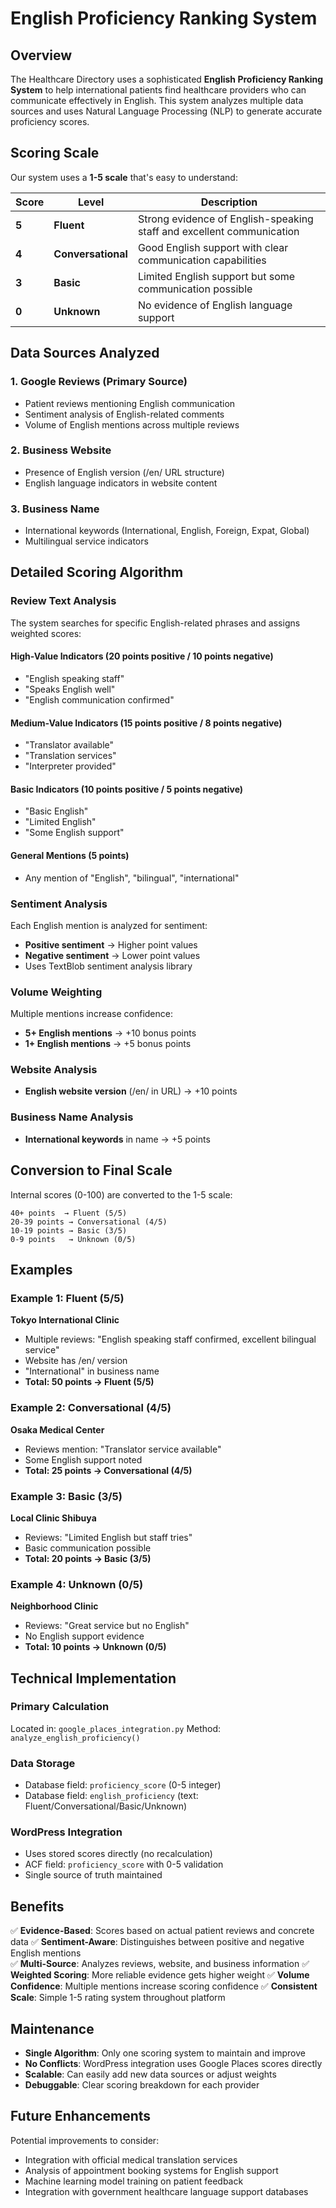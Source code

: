 # English Proficiency Ranking System

## Overview

The Healthcare Directory uses a sophisticated **English Proficiency Ranking System** to help international patients find healthcare providers who can communicate effectively in English. This system analyzes multiple data sources and uses Natural Language Processing (NLP) to generate accurate proficiency scores.

## Scoring Scale

Our system uses a **1-5 scale** that's easy to understand:

| Score | Level | Description |
|-------|-------|-------------|
| **5** | **Fluent** | Strong evidence of English-speaking staff and excellent communication |
| **4** | **Conversational** | Good English support with clear communication capabilities |
| **3** | **Basic** | Limited English support but some communication possible |
| **0** | **Unknown** | No evidence of English language support |

## Data Sources Analyzed

### 1. **Google Reviews** (Primary Source)
- Patient reviews mentioning English communication
- Sentiment analysis of English-related comments
- Volume of English mentions across multiple reviews

### 2. **Business Website**
- Presence of English version (/en/ URL structure)
- English language indicators in website content

### 3. **Business Name**
- International keywords (International, English, Foreign, Expat, Global)
- Multilingual service indicators

## Detailed Scoring Algorithm

### Review Text Analysis

The system searches for specific English-related phrases and assigns weighted scores:

#### **High-Value Indicators** (20 points positive / 10 points negative)
- "English speaking staff"
- "Speaks English well"
- "English communication confirmed"

#### **Medium-Value Indicators** (15 points positive / 8 points negative)
- "Translator available"
- "Translation services"
- "Interpreter provided"

#### **Basic Indicators** (10 points positive / 5 points negative)
- "Basic English"
- "Limited English"
- "Some English support"

#### **General Mentions** (5 points)
- Any mention of "English", "bilingual", "international"

### Sentiment Analysis

Each English mention is analyzed for sentiment:
- **Positive sentiment** → Higher point values
- **Negative sentiment** → Lower point values
- Uses TextBlob sentiment analysis library

### Volume Weighting

Multiple mentions increase confidence:
- **5+ English mentions** → +10 bonus points
- **1+ English mentions** → +5 bonus points

### Website Analysis

- **English website version** (/en/ in URL) → +10 points

### Business Name Analysis

- **International keywords** in name → +5 points

## Conversion to Final Scale

Internal scores (0-100) are converted to the 1-5 scale:

```
40+ points  → Fluent (5/5)
20-39 points → Conversational (4/5)  
10-19 points → Basic (3/5)
0-9 points   → Unknown (0/5)
```

## Examples

### Example 1: Fluent (5/5)
**Tokyo International Clinic**
- Multiple reviews: "English speaking staff confirmed, excellent bilingual service"
- Website has /en/ version
- "International" in business name
- **Total: 50 points → Fluent (5/5)**

### Example 2: Conversational (4/5)
**Osaka Medical Center**
- Reviews mention: "Translator service available"
- Some English support noted
- **Total: 25 points → Conversational (4/5)**

### Example 3: Basic (3/5)
**Local Clinic Shibuya**
- Reviews: "Limited English but staff tries"
- Basic communication possible
- **Total: 20 points → Basic (3/5)**

### Example 4: Unknown (0/5)
**Neighborhood Clinic**
- Reviews: "Great service but no English"
- No English support evidence
- **Total: 10 points → Unknown (0/5)**

## Technical Implementation

### Primary Calculation
Located in: `google_places_integration.py`
Method: `analyze_english_proficiency()`

### Data Storage
- Database field: `proficiency_score` (0-5 integer)
- Database field: `english_proficiency` (text: Fluent/Conversational/Basic/Unknown)

### WordPress Integration
- Uses stored scores directly (no recalculation)
- ACF field: `proficiency_score` with 0-5 validation
- Single source of truth maintained

## Benefits

✅ **Evidence-Based**: Scores based on actual patient reviews and concrete data
✅ **Sentiment-Aware**: Distinguishes between positive and negative English mentions  
✅ **Multi-Source**: Analyzes reviews, website, and business information
✅ **Weighted Scoring**: More reliable evidence gets higher weight
✅ **Volume Confidence**: Multiple mentions increase scoring confidence
✅ **Consistent Scale**: Simple 1-5 rating system throughout platform

## Maintenance

- **Single Algorithm**: Only one scoring system to maintain and improve
- **No Conflicts**: WordPress integration uses Google Places scores directly
- **Scalable**: Can easily add new data sources or adjust weights
- **Debuggable**: Clear scoring breakdown for each provider

## Future Enhancements

Potential improvements to consider:
- Integration with official medical translation services
- Analysis of appointment booking systems for English support
- Machine learning model training on patient feedback
- Integration with government healthcare language support databases 